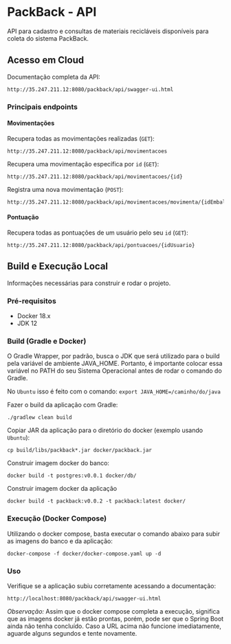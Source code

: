 # PackBack - API

API para cadastro e consultas de materiais recicláveis disponíveis para coleta do sistema PackBack.

## Acesso em Cloud

Documentação completa da API:

```
http://35.247.211.12:8080/packback/api/swagger-ui.html
```

### Principais endpoints

#### Movimentações

Recupera todas as movimentações realizadas (`GET`):
```
http://35.247.211.12:8080/packback/api/movimentacoes
```

Recupera uma movimentação específica por `id` (`GET`):
```
http://35.247.211.12:8080/packback/api/movimentacoes/{id}
```

Registra uma nova movimentação (`POST`):
```
http://35.247.211.12:8080/packback/api/movimentacoes/movimenta/{idEmbalagem}/de/{idUsuarioOrigem}/para/{idUsuarioDestino}
```

#### Pontuação

Recupera todas as pontuações de um usuário pelo seu `id` (`GET`):
```
http://35.247.211.12:8080/packback/api/pontuacoes/{idUsuario}
```

## Build e Execução Local

Informações necessárias para construir e rodar o projeto.

### Pré-requisitos

- Docker 18.x
- JDK 12

### Build (Gradle e Docker)

O Gradle Wrapper, por padrão, busca o JDK que será utilizado para o build pela variável de ambiente JAVA_HOME.
Portanto, é importante colocar essa variável no PATH do seu Sistema Operacional antes de rodar o comando do Gradle.

No `Ubuntu` isso é feito com o comando: `export JAVA_HOME=/caminho/do/java`

Fazer o build da aplicação com Gradle:
```
./gradlew clean build
```

Copiar JAR da aplicação para o diretório do docker (exemplo usando `Ubuntu`):
```
cp build/libs/packback*.jar docker/packback.jar
```

Construir imagem docker do banco:
```
docker build -t postgres:v0.0.1 docker/db/
```

Construir imagem docker da aplicação
```
docker build -t packback:v0.0.2 -t packback:latest docker/
```

### Execução (Docker Compose)

Utilizando o docker compose, basta executar o comando abaixo para subir as imagens do banco e da aplicação:

```
docker-compose -f docker/docker-compose.yaml up -d
```

### Uso

Verifique se a aplicação subiu corretamente acessando a documentação:
```
http://localhost:8080/packback/api/swagger-ui.html
```

*Observação:* Assim que o docker compose completa a execução, significa que as imagens docker já estão prontas, 
porém, pode ser que o Spring Boot ainda não tenha concluído. Caso a URL acima não funcione imediatamente, 
aguarde alguns segundos e tente novamente.
